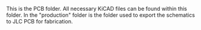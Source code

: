 This is the PCB folder.
All necessary KiCAD files can be found within this folder.
In the "production" folder is the folder
used to export the schematics to JLC PCB for fabrication.
